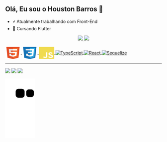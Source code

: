 ## Olá, Eu sou o Houston Barros 👋

- ⚡ Atualmente trabalhando com Front-End
- 💬 Cursando Flutter

<div align="center">
    <a href="https://github.com/rafaballerini">
    <img height="170em" src="https://github-readme-stats.vercel.app/api?username=houstonsbarros&show_icons=true&theme=dark&include_all_commits=true&count_private=true"/>
    <img height="170em" src="https://github-readme-stats.vercel.app/api/top-langs/?username=houstonsbarros&layout=compact&langs_count=7&theme=dark"/>
</div>
  
<div style="display: inline_block"><br>
  <img align="center" alt="HTML" height="40" width="50" src="https://raw.githubusercontent.com/devicons/devicon/master/icons/html5/html5-original.svg">
  <img align="center" alt="CSS" height="40" width="50" src="https://raw.githubusercontent.com/devicons/devicon/master/icons/css3/css3-original.svg">
  <img align="center" alt="JavaScript" height="40" width="50" src="https://raw.githubusercontent.com/devicons/devicon/master/icons/javascript/javascript-plain.svg">
  <img align="center" alt="TypeScript" height="40" width="50" src="https://cdn.jsdelivr.net/gh/devicons/devicon/icons/typescript/typescript-original.svg"/>
  <img align="center" alt="React" height="40" width="50" src="https://cdn.jsdelivr.net/gh/devicons/devicon/icons/react/react-original.svg"/>
  <img align="center" alt="Sequelize" height="40" width="50" src="https://cdn.jsdelivr.net/gh/devicons/devicon/icons/sequelize/sequelize-original.svg"/>
</div>
  <hr>
<div>
  <a href="https://instagram.com/houston_barros" target="_blank"><img src="https://img.shields.io/badge/-Instagram-%23E4405F?style=for-the-badge&logo=instagram&logoColor=white" target="_blank"></a>
  <a href = "mailto:houstonbarroscontact@gmail.com"><img src="https://img.shields.io/badge/-Gmail-%23333?style=for-the-badge&logo=gmail&logoColor=white" target="_blank"></a>
  <a href="https://www.linkedin.com/in/houston-barros-b43367211/" target="_blank"><img src="https://img.shields.io/badge/-LinkedIn-%230077B5?style=for-the-badge&logo=linkedin&logoColor=white" target="_blank"></a> 
 
  ![Cobrinha](https://github.com/houstonsbarros/houstonsbarros/blob/output/github-contribution-grid-snake.svg)

 
</div>
